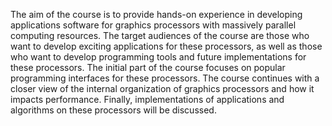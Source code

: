 The aim of the course is to provide hands-on experience in developing applications software for graphics processors with massively parallel computing resources. The target audiences of the course are those who want to develop exciting applications for these processors, as well as those who want to develop programming tools and future implementations for these processors. The initial part of the course focuses on popular programming interfaces for these processors. The course continues with a closer view of the internal organization of graphics processors and how it impacts performance. Finally, implementations of applications and algorithms on these processors will be discussed.
